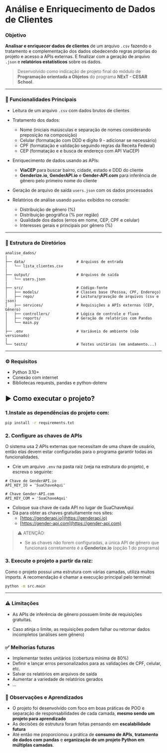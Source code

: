 # Análise e Enriquecimento de Dados de Clientes

### Objetivo
**Analisar e enriquecer dados de clientes** de um arquivo `.csv` fazendo o tratamento e complementação dos dados obedecendo regras próprias do projeto e acesso a APIs externas. E finalizar com a geração de arquivo `.json` e **relatórios estatísticos** sobre os dados.
> Desenvolvido como indicação de projeto final do módulo de **Programação orientada a Objetos** do programa **NExT - CESAR School**.

---

### 🔶 Funcionalidades Principais

- Leitura de um arquivo `.csv` com dados brutos de clientes

- Tratamento dos dados:

    - Nome (iniciais maiúsculas e separação de nomes considerando preposição na composição)
    - Celular (formatação com DDD e dígito 9 - adicionar se necessário)
    - CPF (formatação e validação seguindo regras da Receita Federal)
    - CEP (formatação e e busca de endereço com API ViaCEP)

- Enriquecimento de dados usando as APIs:

    - **ViaCEP** para buscar bairro, cidade, estado e DDD do cliente
    - **Genderize.io**, **GenderAPI.io** e **Gender-API.com** para inferência de gênero pelo primeiro nome do cliente

- Geração de arquivo de saída `users.json` com os dados processados

- Relatórios de análise usando `pandas` exibidos no console:
    - Distribuição de gênero (%)
    - Distribuição geográfica (% por região)
    - Qualidade dos dados (erros em nome, CEP, CPF e celular)
    - Interesses gerais e principais por gênero (%)

---

### 📂 Estrutura de Diretórios

```
analise_dados/
│
├── data/                       # Arquivos de entrada
│   └── lista_clientes.csv      
|
├── output/                     # Arquivos de saída
│   └── users.json      
|
├── src/                        # Código-fonte
│   ├── models/                 # Classes base (Pessoa, CPF, Endereço)
│   ├── repo/                   # Leitura/gravação de arquivos (csv e json)
│   ├── services/               # Requisições a APIs externas (CEP, Gênero)
│   ├── controllers/            # Lógica de controle e fluxo
│   ├── reports/                # Geração de relatórios com Pandas
│   └── main.py                 
│
├── .env                        # Variáveis de ambiente (não versionado)
|
└── tests/                      # Testes unitários (em andamento...)
```
---


### ⚙️ Requisitos
- Python 3.10+
- Conexão com internet
- Bibliotecas requests, pandas e python-dotenv




## ▶️ Como executar o projeto?

### 1.**Instale as dependências do projeto com:**
```bash
pip install -r requirements.txt
```

### 2. **Configure as chaves de APIs**

O sistema usa 2 APIs externas que necessitam de uma chave de usuário, então elas devem estar configuradas para o programa garantir todas as funcionalidades.

- Crie um arquivo `.env` na pasta raiz (veja na estrutura do projeto), e escreva o seguinte:

```env
# Chave de GenderAPI.io
API_KEY_IO = 'SuaChaveAqui'

# Chave Gender-API.com
API_KEY_COM = 'SuaChaveAqui'
```

- Coloque sua chave de cada API no lugar de SuaChaveAqui
- Dá para obter as chaves gratuitamente nos sites:
    - [https://genderapi.io](https://genderapi.io)
    - [https://gender-api.com](https://gender-api.com)

> ⚠️ ATENÇÃO:
> - Se as chaves não forem configuradas, a única API de gênero que funcionará corretamente é a **Genderize.io** (opção 1 do programa)

### 3. **Execute o projeto a partir da raiz:**

Como o projeto possui uma estrutura com várias camadas, utiliza muitos imports. A recomendação é chamar a execução principal pelo terminal:

```bash
python -m src.main
```
---

### ⚠️ Limitações

- As APIs de inferência de gênero possuem limite de requisições gratuitas.

- Caso atinja o limite, as requisições podem falhar ou retornar dados incompletos (análises sem gênero)

### ✅ Melhorias futuras

- Implementar testes unitários (cobertura mínima de 80%)
- Definir e lançar erros personalizados para as validações de CPF, celular, etc.
- Salvar os relatórios em arquivos de saída
- Aumentar a variedade de relatórios gerados
- ...



### 📌 Observações e Aprendizados
- O projeto foi desenvolvido com foco em boas práticas de POO e separação de responsabilidades de cada camada, **mesmo sendo um projeto para aprendizado**
- As decisões de estrutura foram feitas pensando em **escalabilidade futura**
- Até então me proporcionou a prática de **consumo de APIs**, **tratamento de dados com pandas** e **organização de um projeto Python em múltiplas camadas**.






